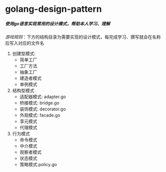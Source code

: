 golang-design-pattern
===

##### 使用go语言实现常用的设计模式，帮助本人学习、理解  
*游戏规则*：下方的结构目录为需要实现的设计模式，每完成学习、撰写就会在名称后写入对应的文件名
1. 创建型模式:
    - 简单工厂 
    - 工厂方法
    - 抽象工厂
    - 建造者模式
    - 单例模式
2. 结构型模式
    - 适配器模式: adapter.go
    - 桥接模式: bridge.go
    - 装饰模式: decorator.go
    - 外观模式: facade.go
    - 享元模式
    - 代理模式
3. 行为模式
    - 命令模式
    - 中介模式
    - 观察者模式
    - 状态模式
    - 策略模式:policy.go
    